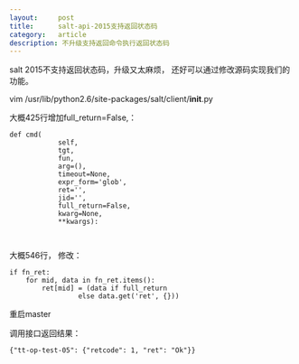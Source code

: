 ```yaml
---
layout:     post
title:      salt-api-2015支持返回状态码
category:   article
description: 不升级支持返回命令执行返回状态码
---
```



salt 2015不支持返回状态码，升级又太麻烦， 还好可以通过修改源码实现我们的功能。

vim /usr/lib/python2.6/site-packages/salt/client/__init__.py


大概425行增加full_return=False,：


```
def cmd(
            self,
            tgt,
            fun,
            arg=(),
            timeout=None,
            expr_form='glob',
            ret='',
            jid='',
            full_return=False,
            kwarg=None,
            **kwargs):
            
            
```

大概546行， 修改：



```
if fn_ret:
    for mid, data in fn_ret.items():
        ret[mid] = (data if full_return
                 else data.get('ret', {}))
```

重启master

调用接口返回结果：



```
{"tt-op-test-05": {"retcode": 1, "ret": "Ok"}}
```



